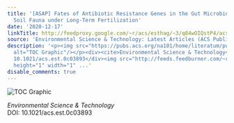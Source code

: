 ```yaml
---
title: '[ASAP] Fates of Antibiotic Resistance Genes in the Gut Microbiome from Different
  Soil Fauna under Long-Term Fertilization'
date: '2020-12-17'
linkTitle: http://feedproxy.google.com/~r/acs/esthag/~3/q84wOIQstP4/acs.est.0c03893
source: 'Environmental Science & Technology: Latest Articles (ACS Publications)'
description: '<p><img src="https://pubs.acs.org/na101/home/literatum/publisher/achs/journals/content/esthag/0/esthag.ahead-of-print/acs.est.0c03893/20201217/images/medium/es0c03893_0007.gif"
  alt="TOC Graphic"/></p><div><cite>Environmental Science & Technology</cite></div><div>DOI:
  10.1021/acs.est.0c03893</div><img src="http://feeds.feedburner.com/~r/acs/esthag/~4/q84wOIQstP4"
  height="1" width="1" ...'
disable_comments: true
---
```

<p><img src="https://pubs.acs.org/na101/home/literatum/publisher/achs/journals/content/esthag/0/esthag.ahead-of-print/acs.est.0c03893/20201217/images/medium/es0c03893_0007.gif" alt="TOC Graphic"/></p><div><cite>Environmental Science & Technology</cite></div><div>DOI: 10.1021/acs.est.0c03893</div><img src="http://feeds.feedburner.com/~r/acs/esthag/~4/q84wOIQstP4" height="1" width="1" ...